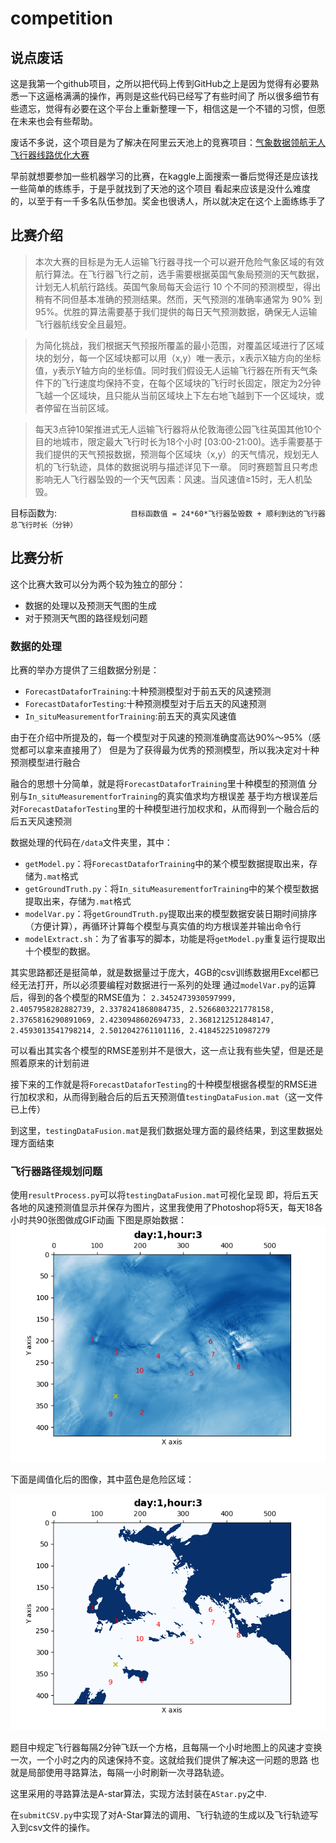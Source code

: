 # competition


## 说点废话

这是我第一个github项目，之所以把代码上传到GitHub之上是因为觉得有必要熟悉一下这逼格满满的操作，再则是这些代码已经写了有些时间了
所以很多细节有些遗忘，觉得有必要在这个平台上重新整理一下，相信这是一个不错的习惯，但愿在未来也会有些帮助。

废话不多说，这个项目是为了解决在阿里云天池上的竞赛项目：[气象数据领航无人飞行器线路优化大赛](https://tianchi.aliyun.com/competition/introduction.htm?spm=5176.100066.0.0.2c2390983syq0l&raceId=231622)

早前就想要参加一些机器学习的比赛，在kaggle上面搜索一番后觉得还是应该找一些简单的练练手，于是乎就找到了天池的这个项目
看起来应该是没什么难度的，以至于有一千多名队伍参加。奖金也很诱人，所以就决定在这个上面练练手了

## 比赛介绍
>   本次大赛的目标是为无人运输飞行器寻找一个可以避开危险气象区域的有效航行算法。在飞行器飞行之前，选手需要根据英国气象局预测的天气数据，计划无人机航行路线。英国气象局每天会运行 10 个不同的预测模型，得出稍有不同但基本准确的预测结果。然而，天气预测的准确率通常为 90% 到 95%。优胜的算法需要基于我们提供的每日天气预测数据，确保无人运输飞行器航线安全且最短。

>   为简化挑战，我们根据天气预报所覆盖的最小范围，对覆盖区域进行了区域块的划分，每一个区域块都可以用（x,y）唯一表示，x表示X轴方向的坐标值，y表示Y轴方向的坐标值。同时我们假设无人运输飞行器在所有天气条件下的飞行速度均保持不变，在每个区域块的飞行时长固定，限定为2分钟飞越一个区域块，且只能从当前区域块上下左右地飞越到下一个区域块，或者停留在当前区域。
  
>   每天3点钟10架推进式无人运输飞行器将从伦敦海德公园飞往英国其他10个目的地城市，限定最大飞行时长为18个小时 [03:00-21:00)。选手需要基于我们提供的天气预报数据，预测每个区域块（x,y）的天气情况，规划无人机的飞行轨迹，具体的数据说明与描述详见下一章。
>   同时赛题暂且只考虑影响无人飞行器坠毁的一个天气因素：风速。当风速值≥15时，无人机坠毁。

目标函数为:
                              `目标函数值 = 24*60*飞行器坠毁数 + 顺利到达的飞行器总飞行时长（分钟）`

## 比赛分析
这个比赛大致可以分为两个较为独立的部分：

- 数据的处理以及预测天气图的生成
- 对于预测天气图的路径规划问题

### 数据的处理
比赛的举办方提供了三组数据分别是：


- `ForecastDataforTraining`:十种预测模型对于前五天的风速预测
- `ForecastDataforTesting`:十种预测模型对于后五天的风速预测
- `In_situMeasurementforTraining`:前五天的真实风速值

由于在介绍中所提及的，每一个模型对于风速的预测准确度高达90%～95%（感觉都可以拿来直接用了）
但是为了获得最为优秀的预测模型，所以我决定对十种预测模型进行融合

融合的思想十分简单，就是将`ForecastDataforTraining`里十种模型的预测值
分别与`In_situMeasurementforTraining`的真实值求均方根误差
基于均方根误差后对`ForecastDataforTesting`里的十种模型进行加权求和，从而得到一个融合后的后五天风速预测

数据处理的代码在`/data`文件夹里，其中：

- `getModel.py`：将`ForecastDataforTraining`中的某个模型数据提取出来，存储为`.mat`格式
- `getGroundTruth.py`：将`In_situMeasurementforTraining`中的某个模型数据提取出来，存储为`.mat`格式
- `modelVar.py`：将`getGroundTruth.py`提取出来的模型数据安装日期时间排序（方便计算），再循环计算每个模型与真实值的均方根误差并输出命令行
- `modelExtract.sh`：为了省事写的脚本，功能是将`getModel.py`重复运行提取出十个模型的数据。

其实思路都还是挺简单，就是数据量过于庞大，4GB的csv训练数据用Excel都已经无法打开，所以必须要编程对数据进行一系列的处理
通过`modelVar.py`的运算后，得到的各个模型的RMSE值为：
`2.3452473930597999, 2.4057958282882739, 2.3378241868084735, 2.5266803221778158, 2.3765816290891069, 2.4230948602694733, 2.3681212512848147, 2.4593013541798214, 2.5012042761101116, 2.4184522510987279`

可以看出其实各个模型的RMSE差别并不是很大，这一点让我有些失望，但是还是照着原来的计划前进

接下来的工作就是将`ForecastDataforTesting`的十种模型根据各模型的RMSE进行加权求和，从而得到融合后的后五天预测值`testingDataFusion.mat`（这一文件已上传）

到这里，`testingDataFusion.mat`是我们数据处理方面的最终结果，到这里数据处理方面结束

### 飞行器路径规划问题

使用`resultProcess.py`可以将`testingDataFusion.mat`可视化呈现
即，将后五天各地的风速预测值显示并保存为图片，这里我使用了Photoshop将5天，每天18各小时共90张图做成GIF动画
下图是原始数据：
![](/resource/image/gif1.gif)

下面是阈值化后的图像，其中蓝色是危险区域：

![](/resource/image/gif2.gif)

题目中规定飞行器每隔2分钟飞跃一个方格，且每隔一个小时地图上的风速才变换一次，一个小时之内的风速保持不变。这就给我们提供了解决这一问题的思路
也就是局部使用寻路算法，每隔一小时刷新一次寻路轨迹。

这里采用的寻路算法是A-star算法，实现方法封装在`AStar.py`之中.

在`submitCSV.py`中实现了对A-Star算法的调用、飞行轨迹的生成以及飞行轨迹写入到csv文件的操作。










